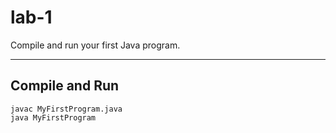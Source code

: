 # lab-1

Compile and run your first Java program.

---

## Compile and Run

    javac MyFirstProgram.java
    java MyFirstProgram
